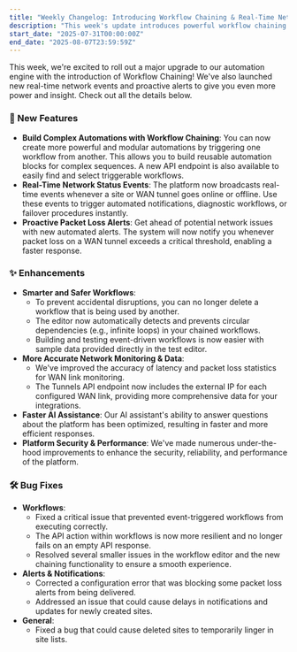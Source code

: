 ```yaml
---
title: "Weekly Changelog: Introducing Workflow Chaining & Real-Time Network Alerts"
description: "This week's update introduces powerful workflow chaining to build complex automations, plus real-time network events and proactive packet loss alerts."
start_date: "2025-07-31T00:00:00Z"
end_date: "2025-08-07T23:59:59Z"
---
```


This week, we're excited to roll out a major upgrade to our automation engine with the introduction of Workflow Chaining! We've also launched new real-time network events and proactive alerts to give you even more power and insight. Check out all the details below.

### 🚀 New Features

- **Build Complex Automations with Workflow Chaining**: You can now create more powerful and modular automations by triggering one workflow from another. This allows you to build reusable automation blocks for complex sequences. A new API endpoint is also available to easily find and select triggerable workflows.
- **Real-Time Network Status Events**: The platform now broadcasts real-time events whenever a site or WAN tunnel goes online or offline. Use these events to trigger automated notifications, diagnostic workflows, or failover procedures instantly.
- **Proactive Packet Loss Alerts**: Get ahead of potential network issues with new automated alerts. The system will now notify you whenever packet loss on a WAN tunnel exceeds a critical threshold, enabling a faster response.

### ✨ Enhancements

- **Smarter and Safer Workflows**:
  - To prevent accidental disruptions, you can no longer delete a workflow that is being used by another.
  - The editor now automatically detects and prevents circular dependencies (e.g., infinite loops) in your chained workflows.
  - Building and testing event-driven workflows is now easier with sample data provided directly in the test editor.
- **More Accurate Network Monitoring & Data**:
  - We've improved the accuracy of latency and packet loss statistics for WAN link monitoring.
  - The Tunnels API endpoint now includes the external IP for each configured WAN link, providing more comprehensive data for your integrations.
- **Faster AI Assistance**: Our AI assistant's ability to answer questions about the platform has been optimized, resulting in faster and more efficient responses.
- **Platform Security & Performance**: We've made numerous under-the-hood improvements to enhance the security, reliability, and performance of the platform.

### 🛠️ Bug Fixes

- **Workflows**:
  - Fixed a critical issue that prevented event-triggered workflows from executing correctly.
  - The API action within workflows is now more resilient and no longer fails on an empty API response.
  - Resolved several smaller issues in the workflow editor and the new chaining functionality to ensure a smooth experience.
- **Alerts & Notifications**:
  - Corrected a configuration error that was blocking some packet loss alerts from being delivered.
  - Addressed an issue that could cause delays in notifications and updates for newly created sites.
- **General**:
  - Fixed a bug that could cause deleted sites to temporarily linger in site lists.
